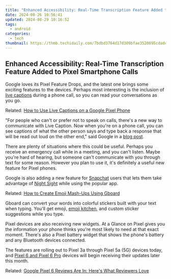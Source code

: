 ```yaml
---
title: "Enhanced Accessibility: Real-Time Transcription Feature Added to Pixel Smartphone Calls"
date: 2024-08-26 10:56:41
updated: 2024-08-29 10:16:52
tags:
  - android
categories:
  - tech
thumbnail: https://thmb.techidaily.com/7bdbd3764d17d309bfae3520695cdadc9f0f0ab5ea703a9227f88bc7f132643b.jpg
---
```


## Enhanced Accessibility: Real-Time Transcription Feature Added to Pixel Smartphone Calls

Google loves its Pixel Feature Drops, and the latest one brings some exciting features to the devices. Perhaps most interesting is the inclusion of [live captions](https://android-frp.techidaily.com/in-2024-how-to-bypass-frp-from-htc-by-drfone-android/) during a phone call, so you can read your conversations as you go.

Related: [How to Use Live Captions on a Google Pixel Phone](https://android-frp.techidaily.com/in-2024-how-to-bypass-frp-from-htc-by-drfone-android/) 

 "For people who can't or prefer not to speak on calls, there's a new way to communicate with Live Caption. Now when you're on a phone call, you can see captions of what the other person says and type back a response that will be read out loud on the other end," said Google in a [blog post](https://blog.google/products/pixel/feature-drop-march-2022/).

 There are plenty of situations where this could be useful. Perhaps you receive an emergency call while in a meeting, and you can't listen. Maybe you're hard of hearing, but someone can't communicate with you through text for some reason. However you plan to use it, it's definitely a useful new feature for Pixel phones.

 Google is also adding a new feature for [Snapchat](https://screen-activity-recording.techidaily.com/2024-approved-optimize-your-communication-scheduling-and-planning-with-ease-google/) users that lets them take advantage of [Night Sight](https://youtube-webster.techidaily.com/ed-in-2024-boost-popularity-quickly-top-30-hashtags-every-gamer-needs/) while using the popular app.

Related: [How to Create Emoji Mash-Ups Using Gboard](https://graphic-issues.techidaily.com/gpu-recognition-error-fix/) 

 Gboard can convert your words into colorful stickers built with your text when typing. You'll get emoji, [emoji kitchen](https://graphic-issues.techidaily.com/gpu-recognition-error-fix/), and custom sticker suggestions while you type.

 Pixel devices are also receiving new widgets. At a Glance on Pixel gives you the information your phone thinks you're most likely to need at that exact moment. There's also a Pixel battery widget that shows the phone's battery and any Bluetooth devices connected.

 The features are rolling out to Pixel 3a through Pixel 5a (5G) devices today, and [Pixel 6 and Pixel 6 Pro](https://unlock-android.techidaily.com/top-apps-and-online-tools-to-track-itel-p55t-phone-withwithout-imei-number-by-drfone-android/) devices will begin receiving their updates later this month.

Related: [Google Pixel 6 Reviews Are In: Here's What Reviewers Love](https://unlock-android.techidaily.com/top-apps-and-online-tools-to-track-itel-p55t-phone-withwithout-imei-number-by-drfone-android/)

<ins class="adsbygoogle"
     style="display:block"
     data-ad-format="autorelaxed"
     data-ad-client="ca-pub-7571918770474297"
     data-ad-slot="1223367746"></ins>



<ins class="adsbygoogle"
     style="display:block"
     data-ad-client="ca-pub-7571918770474297"
     data-ad-slot="8358498916"
     data-ad-format="auto"
     data-full-width-responsive="true"></ins>
